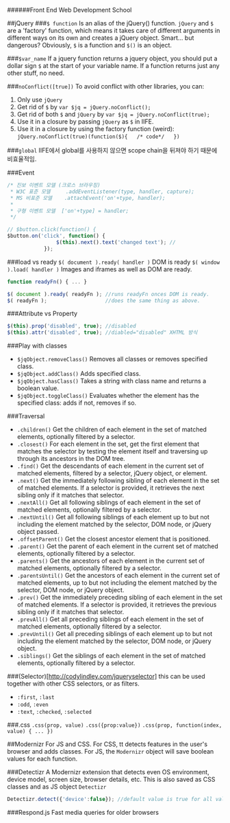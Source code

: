 ######Front End Web Development School

##jQuery
###`$ function`
Is an alias of the jQuery() function. `jQuery` and `$` are a 'factory' function, which means it takes care of different arguments in different ways on its own and creates a jQuery object. Smart... but dangerous? Obviously, `$` is a function and `$()` is an object.

###`$var_name`
If a jquery function returns a jquery object, you should put a dollar sign `$` at the start of your variable name. If a function returns just any other stuff, no need.

###`noConflict([true])`
To avoid conflict with other libraries, you can:

1. Only use `jQuery`
2. Get rid of `$` by `var $jq = jQuery.noConflict();`
3. Get rid of both `$` and `jQuery` by `var $jq = jQuery.noConflict(true);`
4. Use it in a closure by passing `jQuery` as `$` in IIFE.
5. Use it in a closure by using the factory function (weird): `jQuery.noConflict(true)(function($){   /* code*/   })`

###`global`
IIFE에서 global를 사용하지 않으면 scope chain을 뒤져야 하기 때문에 비효율적임.

###Event
```js
/* 진보 이벤트 모델 (크로스 브라우징)
 * W3C 표준 모델     .addEventListener(type, handler, capture);
 * MS 비표준 모델    .attachEvent('on'+type, handler);
 * 
 * 구형 이벤트 모델  ['on'+type] = handler;
 */
```

```js
// $button.click(function() {
$button.on('click', function() {
				$(this).next().text('changed text'); //
			});
```
###load vs ready
`$( document ).ready( handler )` DOM is ready
`$( window ).load( handler )` Images and iframes as well as DOM are ready.

```js
function readyFn() { ... }

$( document ).ready( readyFn ); //runs readyFn onces DOM is ready.
$( readyFn );                   //does the same thing as above.
```

###Attribute vs Property
```js
$(this).prop('disabled', true); //disabled
$(this).attr('disabled', true); //diabled="disabled" XHTML 방식
```

###Play with classes
- `$jqObject.removeClass()` Removes all classes or removes specified class.
- `$jqObject.addClass()` Adds specified class.
- `$jqObject.hasClass()` Takes a string with class name and returns a boolean value.
- `$jqObject.toggleClass()` Evaluates whether the element has the specified class: adds if not, removes if so.

###Traversal
- `.children()`     Get the children of each element in the set of matched elements, optionally filtered by a selector.
- `.closest()`      For each element in the set, get the first element that matches the selector by testing the element itself and traversing up through its ancestors in the DOM tree.
- `.find()`         Get the descendants of each element in the current set of matched elements, filtered by a selector, jQuery object, or element.
- `.next()`         Get the immediately following sibling of each element in the set of matched elements. If a selector is provided, it retrieves the next sibling only if it matches that selector.
- `.nextAll()`      Get all following siblings of each element in the set of matched elements, optionally filtered by a selector.
- `.nextUntil()`    Get all following siblings of each element up to but not including the element matched by the selector, DOM node, or jQuery object passed.
- `.offsetParent()` Get the closest ancestor element that is positioned.
- `.parent()`       Get the parent of each element in the current set of matched elements, optionally filtered by a selector.
- `.parents()`      Get the ancestors of each element in the current set of matched elements, optionally filtered by a selector.
- `.parentsUntil()` Get the ancestors of each element in the current set of matched elements, up to but not including the element matched by the selector, DOM node, or jQuery object.
- `.prev()`         Get the immediately preceding sibling of each element in the set of matched elements. If a selector is provided, it retrieves the previous sibling only if it matches that selector.
- `.prevAll()`      Get all preceding siblings of each element in the set of matched elements, optionally filtered by a selector.
- `.prevUntil()`    Get all preceding siblings of each element up to but not including the element matched by the selector, DOM node, or jQuery object.
- `.siblings()`     Get the siblings of each element in the set of matched elements, optionally filtered by a selector.

###(Selector)[http://codylindley.com/jqueryselector]
this can be used together with other CSS selectors, or as filters. 

- `:first`, `:last`
- `:odd`, `:even`
- `:text`, `:checked`, `:selected`

###.css
`.css(prop, value)`
`.css({prop:value})`
`.css(prop, function(index, value) { ... })`


##Modernizr
For JS and CSS. For CSS, tt detects features in the user's browser and adds classes. For JS, the `Modernizr` object will save boolean values for each function.

###Detectizr
A Modernizr extension that detects even OS environment, device model, screen size, browser details, etc. This is also saved as CSS classes and as JS object `Detectizr`

```js
Detectizr.detect({'device':false}); //default value is true for all values. This changes whether to detect. 
```
###Respond.js
Fast media queries for older browsers